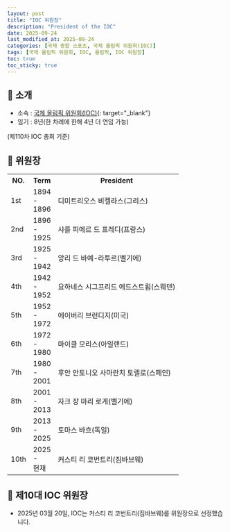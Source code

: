 ```yaml
---
layout: post
title: "IOC 위원장"
description: "President of the IOC"
date: 2025-09-24
last_modified_at: 2025-09-24
categories: [국제 종합 스포츠, 국제 올림픽 위원회(IOC)]
tags: [국제 올림픽 위원회, IOC, 올림픽, IOC 위원장]
toc: true
toc_sticky: true
---
```

## 📜 소개
* 소속 : [국제 올림픽 위원회(IOC)](https://www.olympics.com/ioc){: target="_blank"}
* 임기 : 8년(한 차례에 한해 4년 더 연임 가능)

(제110차 IOC 총회 기준)

## 📜 위원장

<html>

<head>
    <meta charset="UTF-8">
</head>

<body>
    <table>
        <tr class="header-row">
            <th class="col-no">NO.</th>
            <th class="col-term">Term</th>
            <th class="col-head">President</th>
        </tr>
        <tr>
            <td>1st</td>
            <td>1894<br>-<br>1896</td>
            <td>디미트리오스 비켈라스(그리스)</td>
        </tr>
        <tr>
            <td>2nd</td>
            <td>1896<br>-<br>1925</td>
            <td>샤를 피에르 드 프레디(프랑스)</td>
        </tr>
        <tr>
            <td>3rd</td>
            <td>1925<br>-<br>1942</td>
            <td>앙리 드 바예-라투르(벨기에)</td>
        </tr>
        <tr>
            <td>4th</td>
            <td>1942<br>-<br>1952</td>
            <td>요하네스 시그프리드 에드스트룀(스웨덴)</td>
        </tr>
        <tr>
            <td>5th</td>
            <td>1952<br>-<br>1972</td>
            <td>에이버리 브런디지(미국)</td>
        </tr>
        <tr>
            <td>6th</td>
            <td>1972<br>-<br>1980</td>
            <td>마이클 모리스(아일랜드)</td>
        </tr>
        <tr>
            <td>7th</td>
            <td>1980<br>-<br>2001</td>
            <td>후안 안토니오 사마란치 토렐로(스페인)</td>
        </tr>
        <tr>
            <td>8th</td>
            <td>2001<br>-<br>2013</td>
            <td>자크 장 마리 로게(벨기에)</td>
        </tr>
        <tr>
            <td>9th</td>
            <td>2013<br>-<br>2025</td>
            <td>토마스 바흐(독일)</td>
        </tr>
        <tr>
            <td>10th</td>
            <td>2025<br>-<br>현재</td>
            <td>커스티 리 코번트리(짐바브웨)</td>
        </tr>
    </table>
</body>

</html>

## 📜 제10대 IOC 위원장
* 2025년 03월 20일, IOC는 <span class="foreign-host">커스티 리 코번트리(짐바브웨)</span>를 위원장으로 선정했습니다.
